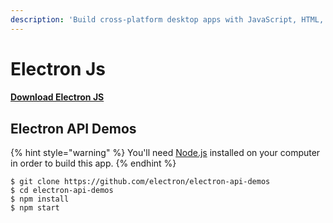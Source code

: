 ```yaml
---
description: 'Build cross-platform desktop apps with JavaScript, HTML, and CSS'
---
```


# Electron Js

#### [Download Electron JS](https://github.com/electron/electron-api-demos/releases)

## Electron API Demos

{% hint style="warning" %}
You'll need [Node.js](../../getting-started/dev-environment.md#install-nodejs) installed on your computer in order to build this app.
{% endhint %}

```text
$ git clone https://github.com/electron/electron-api-demos
$ cd electron-api-demos
$ npm install
$ npm start
```

